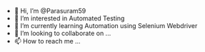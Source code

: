 - 👋 Hi, I’m @Parasuram59
- 👀 I’m interested in Automated Testing
- 🌱 I’m currently learning Automation using Selenium Webdriver
- 💞️ I’m looking to collaborate on ...
- 📫 How to reach me ...

<!---
Parasuram59/Parasuram59 is a ✨ special ✨ repository because its `README.md` (this file) appears on your GitHub profile.
You can click the Preview link to take a look at your changes.
--->
